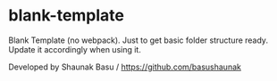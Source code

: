# blank-template
Blank Template (no webpack).
Just to  get basic folder structure ready.
Update it accordingly when using it.


Developed by Shaunak Basu / https://github.com/basushaunak
